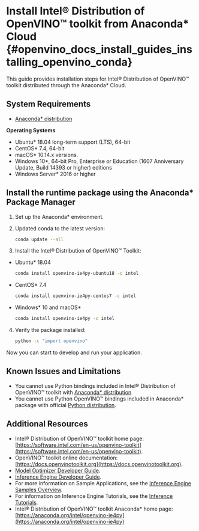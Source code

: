 # Install Intel® Distribution of OpenVINO™ toolkit from Anaconda* Cloud {#openvino_docs_install_guides_installing_openvino_conda}

This guide provides installation steps for Intel® Distribution of OpenVINO™ toolkit distributed through the Anaconda* Cloud.


## System Requirements

 - [Anaconda* distribution](https://www.anaconda.com/products/individual/)

**Operating Systems**

- Ubuntu* 18.04 long-term support (LTS), 64-bit
- CentOS* 7.4, 64-bit
- macOS* 10.14.x versions. 
- Windows 10*, 64-bit Pro, Enterprise or Education (1607 Anniversary Update, Build 14393 or higher) editions
- Windows Server* 2016 or higher



## Install the runtime package using the Anaconda* Package Manager

1. Set up the Anaconda* environment. 

2. Updated conda to the latest version:
   ```sh
   conda update --all
   ```
3. Install the Intel® Distribution of OpenVINO™ Toolkit:
 - Ubuntu* 18.04 
   ```sh
   conda install openvino-ie4py-ubuntu18 -c intel
   ```
 - CentOS* 7.4 
   ```sh
   conda install openvino-ie4py-centos7 -c intel
   ```
 - Windows* 10 and macOS*
   ```sh
   conda install openvino-ie4py -c intel
   ```
4. Verify the package installed:
   ```sh
   python -c "import openvino"
   ```
   
Now you can start to develop and run your application.


## Known Issues and Limitations

- You cannot use Python bindings included in  Intel® Distribution of OpenVINO™ toolkit  with  [Anaconda* distribution](https://www.anaconda.com/products/individual/)
- You cannot use Python OpenVINO™ bindings included in Anaconda* package with official  [Python distribution](https://https://www.python.org/).


## Additional Resources

- Intel® Distribution of OpenVINO™ toolkit home page: [https://software.intel.com/en-us/openvino-toolkit](https://software.intel.com/en-us/openvino-toolkit).
- OpenVINO™ toolkit online documentation: [https://docs.openvinotoolkit.org](https://docs.openvinotoolkit.org).
- [Model Optimizer Developer Guide](../MO_DG/Deep_Learning_Model_Optimizer_DevGuide.md).
- [Inference Engine Developer Guide](../IE_DG/Deep_Learning_Inference_Engine_DevGuide.md).
- For more information on Sample Applications, see the [Inference Engine Samples Overview](../IE_DG/Samples_Overview.md).
- For information on Inference Engine Tutorials, see the [Inference Tutorials](https://github.com/intel-iot-devkit/inference-tutorials-generic).
- Intel® Distribution of OpenVINO™ toolkit Anaconda* home page: [https://anaconda.org/intel/openvino-ie4py](https://anaconda.org/intel/openvino-ie4py)

